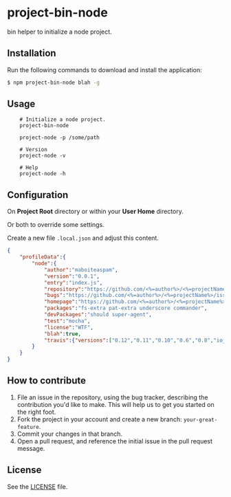 # project-bin-node
bin helper to initialize a node project.

## Installation
Run the following commands to download and install the application:

```sh
$ npm project-bin-node blah -g
```

## Usage

```
    # Initialize a node project.
    project-bin-node
    
    project-node -p /some/path
    
    # Version
    project-node -v
    
    # Help
    project-node -h
```

## Configuration

On __Project Root__ directory or within your __User Home__ directory.

Or both to override some settings.

Create a new file ```.local.json``` and adjust this content.

```json
{
	"profileData":{
		"node":{
			"author":"maboiteaspam",
			"version":"0.0.1",
			"entry":"index.js",
			"repository":"https://github.com/<%=author%>/<%=projectName%>.git",
			"bugs":"https://github.com/<%=author%>/<%=projectName%>/issues",
			"homepage":"https://github.com/<%=author%>/<%=projectName%>#readme",
            "packages":"fs-extra pat-extra underscore commander",
            "devPackages":"should super-agent",
			"test":"mocha",
			"license":"WTF",
			"blah":true,
			"travis":{"versions":["0.12","0.11","0.10","0.6","0.8","iojs","iojs-v1.0.4"]}
		}
	}
}
```


## How to contribute

1. File an issue in the repository, using the bug tracker, describing the
   contribution you'd like to make. This will help us to get you started on the
   right foot.
2. Fork the project in your account and create a new branch:
   `your-great-feature`.
3. Commit your changes in that branch.
4. Open a pull request, and reference the initial issue in the pull request
   message.

## License
See the [LICENSE](./LICENSE) file.
